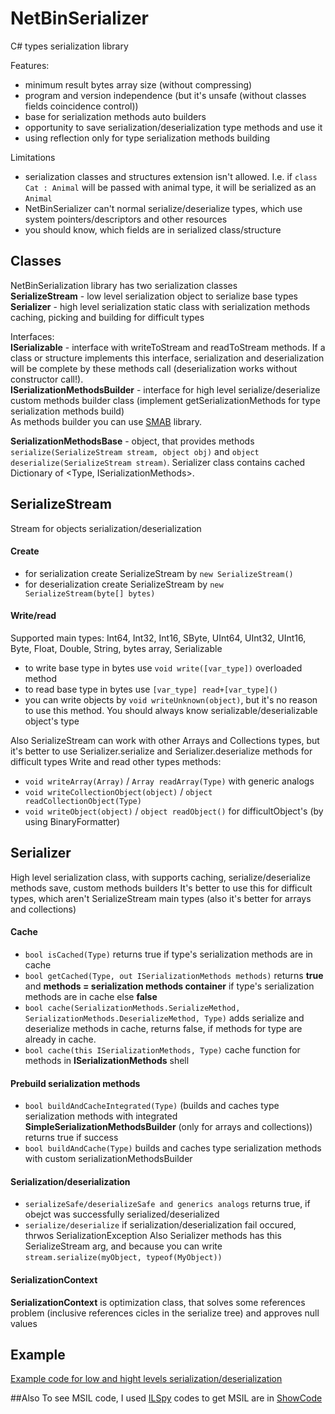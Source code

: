 # NetBinSerializer
C# types serialization library

Features:
* minimum result bytes array size (without compressing)
* program and version independence (but it's unsafe (without classes fields coincidence control))
* base for serialization methods auto builders
* opportunity to save serialization/deserialization type methods and use it
* using reflection only for type serialization methods building

Limitations
* serialization classes and structures extension isn't allowed. I.e. if `class Cat : Animal` will be passed with animal type, it will be serialized as an `Animal`
* NetBinSerializer can't normal serialize/deserialize types, which use system pointers/descriptors and other resources
* you should know, which fields are in serialized class/structure

## Classes
NetBinSerialization library has two serialization classes  
**SerializeStream** - low level serialization object to serialize base types  
**Serializer** - high level serialization static class with serialization methods caching, picking and building for difficult types  

Interfaces:  
**ISerializable** - interface with writeToStream and readToStream methods. If a class or structure implements this interface, serialization and deserialization will be complete by these methods call (deserialization works without constructor call!).  
**ISerializationMethodsBuilder** - interface for high level serialize/deserialize custom methods builder class (implement getSerializationMethods for type serialization methods build)  
As methods builder you can use [SMAB](https://github.com/AndreevNikita/SerializeMethodsAutoBuilder) library.

**SerializationMethodsBase** - object, that provides methods `serialize(SerializeStream stream, object obj)` and `object deserialize(SerializeStream stream)`. Serializer class contains cached Dictionary of <Type, ISerializationMethods>.

## SerializeStream
Stream for objects serialization/deserialization

#### Create
* for serialization create SerializeStream by `new SerializeStream()`
* for deserialization create SerializeStream by `new SerializeStream(byte[] bytes)`

#### Write/read
Supported main types: Int64, Int32, Int16, SByte, UInt64, UInt32, UInt16, Byte, Float, Double, String, bytes array, Serializable

* to write base type in bytes use `void write([var_type])` overloaded method
* to read base type in bytes use `[var_type] read+[var_type]()`
* you can write objects by `void writeUnknown(object)`, but it's no reason to use this method. You should always know serializable/deserializable object's type

Also SerializeStream can work with other Arrays and Collections types, but it's better to use Serializer.serialize and Serializer.deserialize methods for difficult types
Write and read other types methods:
* `void writeArray(Array)` / `Array readArray(Type)` with generic analogs
* `void writeCollectionObject(object)` / `object readCollectionObject(Type)`
* `void writeObject(object)` / `object readObject()` for difficultObject's (by using BinaryFormatter)

## Serializer
High level serialization class, with supports caching, serialize/deserialize methods save, custom methods builders
It's better to use this for difficult types, which aren't SerializeStream main types (also it's better for arrays and collections)

#### Cache
* `bool isCached(Type)` returns true if type's serialization methods are in cache
* `bool getCached(Type, out ISerializationMethods methods)` returns **true** and **methods = serialization methods container** if type's serialization methods are in cache else **false**
* `bool cache(SerializationMethods.SerializeMethod, SerializationMethods.DeserializeMethod, Type)` adds serialize and deserialize methods in cache, returns false, if methods for type are already in cache.
* `bool cache(this ISerializationMethods, Type)` cache function for methods in **ISerializationMethods** shell 

#### Prebuild serialization methods
* `bool buildAndCacheIntegrated(Type)` (builds and caches type serialization methods with integrated **SimpleSerializationMethodsBuilder** (only for arrays and collections)) returns true if success
* `bool buildAndCache(Type)` builds and caches type serialization methods with custom serializationMethodsBuilder

#### Serialization/deserialization
* `serializeSafe/deserializeSafe and generics analogs` returns true, if obejct was successfully serialized/deserialized
* `serialize/deserialize` if serialization/deserialization fail occured, thrwos SerializationException
Also Serializer methods has this SerializeStream arg, and because you can write `stream.serialize(myObject, typeof(MyObject))`

#### SerializationContext
**SerializationContext** is optimization class, that solves some references problem (inclusive references cicles in the serialize tree) and approves null values

## Example
[Example code for low and hight levels serialization/deserialization](https://github.com/AndreevNikita/NetBinSerializer/blob/master/NetBinSerializer/Test/Program.cs)

##Also
To see MSIL code, I used [ILSpy](https://github.com/icsharpcode/ILSpy) codes to get MSIL are in [ShowCode](https://github.com/AndreevNikita/InSharp/tree/master/InSharp/InSharp)